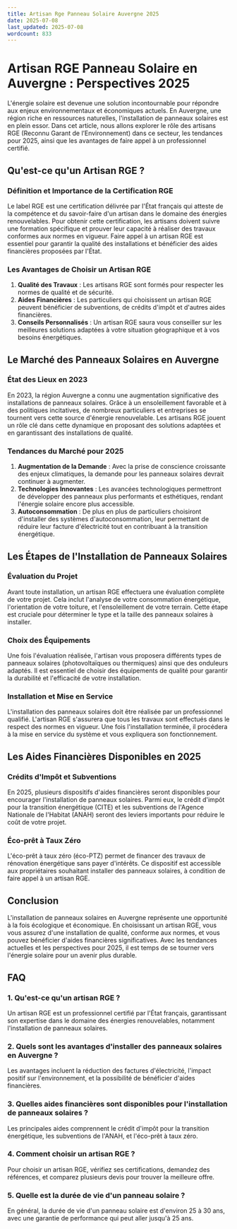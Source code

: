 ```yaml
---
title: Artisan Rge Panneau Solaire Auvergne 2025
date: 2025-07-08
last_updated: 2025-07-08
wordcount: 833
---
```


# Artisan RGE Panneau Solaire en Auvergne : Perspectives 2025

L'énergie solaire est devenue une solution incontournable pour répondre aux enjeux environnementaux et économiques actuels. En Auvergne, une région riche en ressources naturelles, l'installation de panneaux solaires est en plein essor. Dans cet article, nous allons explorer le rôle des artisans RGE (Reconnu Garant de l’Environnement) dans ce secteur, les tendances pour 2025, ainsi que les avantages de faire appel à un professionnel certifié.

## Qu'est-ce qu'un Artisan RGE ?

### Définition et Importance de la Certification RGE

Le label RGE est une certification délivrée par l'État français qui atteste de la compétence et du savoir-faire d'un artisan dans le domaine des énergies renouvelables. Pour obtenir cette certification, les artisans doivent suivre une formation spécifique et prouver leur capacité à réaliser des travaux conformes aux normes en vigueur. Faire appel à un artisan RGE est essentiel pour garantir la qualité des installations et bénéficier des aides financières proposées par l'État.

### Les Avantages de Choisir un Artisan RGE

1. **Qualité des Travaux** : Les artisans RGE sont formés pour respecter les normes de qualité et de sécurité.
2. **Aides Financières** : Les particuliers qui choisissent un artisan RGE peuvent bénéficier de subventions, de crédits d'impôt et d'autres aides financières.
3. **Conseils Personnalisés** : Un artisan RGE saura vous conseiller sur les meilleures solutions adaptées à votre situation géographique et à vos besoins énergétiques.

## Le Marché des Panneaux Solaires en Auvergne

### État des Lieux en 2023

En 2023, la région Auvergne a connu une augmentation significative des installations de panneaux solaires. Grâce à un ensoleillement favorable et à des politiques incitatives, de nombreux particuliers et entreprises se tournent vers cette source d'énergie renouvelable. Les artisans RGE jouent un rôle clé dans cette dynamique en proposant des solutions adaptées et en garantissant des installations de qualité.

### Tendances du Marché pour 2025

1. **Augmentation de la Demande** : Avec la prise de conscience croissante des enjeux climatiques, la demande pour les panneaux solaires devrait continuer à augmenter.
2. **Technologies Innovantes** : Les avancées technologiques permettront de développer des panneaux plus performants et esthétiques, rendant l'énergie solaire encore plus accessible.
3. **Autoconsommation** : De plus en plus de particuliers choisiront d'installer des systèmes d'autoconsommation, leur permettant de réduire leur facture d'électricité tout en contribuant à la transition énergétique.

## Les Étapes de l'Installation de Panneaux Solaires

### Évaluation du Projet

Avant toute installation, un artisan RGE effectuera une évaluation complète de votre projet. Cela inclut l'analyse de votre consommation énergétique, l'orientation de votre toiture, et l'ensoleillement de votre terrain. Cette étape est cruciale pour déterminer le type et la taille des panneaux solaires à installer.

### Choix des Équipements

Une fois l'évaluation réalisée, l'artisan vous proposera différents types de panneaux solaires (photovoltaïques ou thermiques) ainsi que des onduleurs adaptés. Il est essentiel de choisir des équipements de qualité pour garantir la durabilité et l'efficacité de votre installation.

### Installation et Mise en Service

L'installation des panneaux solaires doit être réalisée par un professionnel qualifié. L'artisan RGE s'assurera que tous les travaux sont effectués dans le respect des normes en vigueur. Une fois l'installation terminée, il procédera à la mise en service du système et vous expliquera son fonctionnement.

## Les Aides Financières Disponibles en 2025

### Crédits d'Impôt et Subventions

En 2025, plusieurs dispositifs d'aides financières seront disponibles pour encourager l'installation de panneaux solaires. Parmi eux, le crédit d'impôt pour la transition énergétique (CITE) et les subventions de l'Agence Nationale de l'Habitat (ANAH) seront des leviers importants pour réduire le coût de votre projet.

### Éco-prêt à Taux Zéro

L'éco-prêt à taux zéro (éco-PTZ) permet de financer des travaux de rénovation énergétique sans payer d'intérêts. Ce dispositif est accessible aux propriétaires souhaitant installer des panneaux solaires, à condition de faire appel à un artisan RGE.

## Conclusion

L'installation de panneaux solaires en Auvergne représente une opportunité à la fois écologique et économique. En choisissant un artisan RGE, vous vous assurez d'une installation de qualité, conforme aux normes, et vous pouvez bénéficier d'aides financières significatives. Avec les tendances actuelles et les perspectives pour 2025, il est temps de se tourner vers l'énergie solaire pour un avenir plus durable.

## FAQ

### 1. Qu'est-ce qu'un artisan RGE ?

Un artisan RGE est un professionnel certifié par l'État français, garantissant son expertise dans le domaine des énergies renouvelables, notamment l'installation de panneaux solaires.

### 2. Quels sont les avantages d'installer des panneaux solaires en Auvergne ?

Les avantages incluent la réduction des factures d'électricité, l'impact positif sur l'environnement, et la possibilité de bénéficier d'aides financières.

### 3. Quelles aides financières sont disponibles pour l'installation de panneaux solaires ?

Les principales aides comprennent le crédit d'impôt pour la transition énergétique, les subventions de l'ANAH, et l'éco-prêt à taux zéro.

### 4. Comment choisir un artisan RGE ?

Pour choisir un artisan RGE, vérifiez ses certifications, demandez des références, et comparez plusieurs devis pour trouver la meilleure offre.

### 5. Quelle est la durée de vie d'un panneau solaire ?

En général, la durée de vie d'un panneau solaire est d'environ 25 à 30 ans, avec une garantie de performance qui peut aller jusqu'à 25 ans.